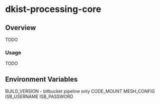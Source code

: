 # dkist-processing-core

## Overview
TODO

### Usage
TODO


## Environment Variables
BUILD_VERSION  - bitbucket pipeline only
CODE_MOUNT
MESH_CONFIG
ISB_USERNAME
ISB_PASSWORD
